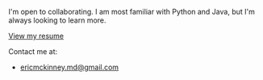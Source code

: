 I'm open to collaborating. 
I am most familiar with Python and Java, but I'm always looking to learn more.

[View my resume](./Resume_March2024.pdf)

Contact me at:
- ericmckinney.md@gmail.com
